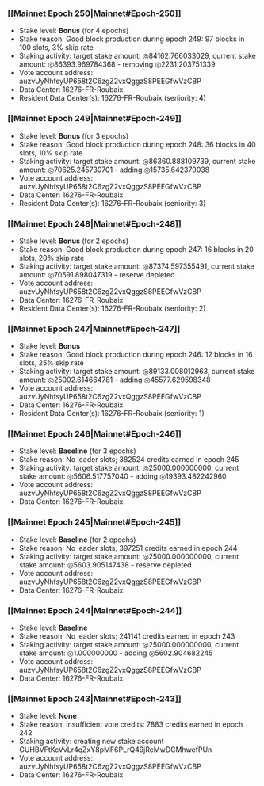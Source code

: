 ### [[Mainnet Epoch 250|Mainnet#Epoch-250]]
* Stake level: **Bonus** (for 4 epochs)
* Stake reason: Good block production during epoch 249: 97 blocks in 100 slots, 3% skip rate
* Staking activity: target stake amount: ◎84162.766033029, current stake amount: ◎86393.969784368 - removing ◎2231.203751339
* Vote account address: auzvUyNhfsyUP658t2C6zgZ2vxQggzS8PEEGfwVzCBP
* Data Center: 16276-FR-Roubaix
* Resident Data Center(s): 16276-FR-Roubaix (seniority: 4)
### [[Mainnet Epoch 249|Mainnet#Epoch-249]]
* Stake level: **Bonus** (for 3 epochs)
* Stake reason: Good block production during epoch 248: 36 blocks in 40 slots, 10% skip rate
* Staking activity: target stake amount: ◎86360.888109739, current stake amount: ◎70625.245730701 - adding ◎15735.642379038
* Vote account address: auzvUyNhfsyUP658t2C6zgZ2vxQggzS8PEEGfwVzCBP
* Data Center: 16276-FR-Roubaix
* Resident Data Center(s): 16276-FR-Roubaix (seniority: 3)
### [[Mainnet Epoch 248|Mainnet#Epoch-248]]
* Stake level: **Bonus** (for 2 epochs)
* Stake reason: Good block production during epoch 247: 16 blocks in 20 slots, 20% skip rate
* Staking activity: target stake amount: ◎87374.597355491, current stake amount: ◎70591.898047319 - reserve depleted
* Vote account address: auzvUyNhfsyUP658t2C6zgZ2vxQggzS8PEEGfwVzCBP
* Data Center: 16276-FR-Roubaix
* Resident Data Center(s): 16276-FR-Roubaix (seniority: 2)
### [[Mainnet Epoch 247|Mainnet#Epoch-247]]
* Stake level: **Bonus**
* Stake reason: Good block production during epoch 246: 12 blocks in 16 slots, 25% skip rate
* Staking activity: target stake amount: ◎89133.008012963, current stake amount: ◎25002.614664781 - adding ◎45577.629598348
* Vote account address: auzvUyNhfsyUP658t2C6zgZ2vxQggzS8PEEGfwVzCBP
* Data Center: 16276-FR-Roubaix
* Resident Data Center(s): 16276-FR-Roubaix (seniority: 1)
### [[Mainnet Epoch 246|Mainnet#Epoch-246]]
* Stake level: **Baseline** (for 3 epochs)
* Stake reason: No leader slots; 382524 credits earned in epoch 245
* Staking activity: target stake amount: ◎25000.000000000, current stake amount: ◎5606.517757040 - adding ◎19393.482242960
* Vote account address: auzvUyNhfsyUP658t2C6zgZ2vxQggzS8PEEGfwVzCBP
* Data Center: 16276-FR-Roubaix
### [[Mainnet Epoch 245|Mainnet#Epoch-245]]
* Stake level: **Baseline** (for 2 epochs)
* Stake reason: No leader slots; 397251 credits earned in epoch 244
* Staking activity: target stake amount: ◎25000.000000000, current stake amount: ◎5603.905147438 - reserve depleted
* Vote account address: auzvUyNhfsyUP658t2C6zgZ2vxQggzS8PEEGfwVzCBP
* Data Center: 16276-FR-Roubaix
### [[Mainnet Epoch 244|Mainnet#Epoch-244]]
* Stake level: **Baseline**
* Stake reason: No leader slots; 241141 credits earned in epoch 243
* Staking activity: target stake amount: ◎25000.000000000, current stake amount: ◎1.000000000 - adding ◎5602.904682245
* Vote account address: auzvUyNhfsyUP658t2C6zgZ2vxQggzS8PEEGfwVzCBP
* Data Center: 16276-FR-Roubaix
### [[Mainnet Epoch 243|Mainnet#Epoch-243]]
* Stake level: **None**
* Stake reason: Insufficient vote credits: 7883 credits earned in epoch 242
* Staking activity: creating new stake account GUHBVFtKcVvLr4qZxY8pMF6PLrQ49jRcMwDCMhwefPUn
* Vote account address: auzvUyNhfsyUP658t2C6zgZ2vxQggzS8PEEGfwVzCBP
* Data Center: 16276-FR-Roubaix